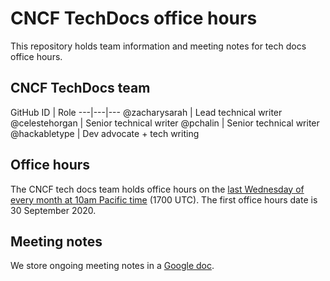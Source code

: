 # CNCF TechDocs office hours

This repository holds team information and meeting notes for tech docs office hours.

## CNCF TechDocs team

GitHub ID | Role
---|---|---
@zacharysarah | Lead technical writer
@celestehorgan | Senior technical writer
@pchalin | Senior technical writer
@hackabletype | Dev advocate + tech writing

## Office hours

The CNCF tech docs team holds office hours on the [last Wednesday of every month at 10am Pacific time](https://www.cncf.io/calendar/) (1700 UTC). The first office hours date is 30 September 2020.

## Meeting notes

We store ongoing meeting notes in a [Google doc](https://docs.google.com/document/d/1roexHTLCrErYjNT2NEoRsVnn_YNbQzZ1gyXNK8hXR4Q/). 
